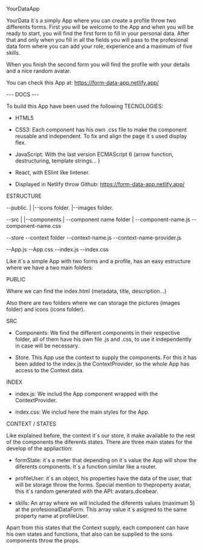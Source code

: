 YourDataApp

YourData it´s a simply App where you can create a profile throw two differents forms.
First you will be welcome to the App and when you will be ready to start, you will find the first form to fill in your personal data. After that and only when you fill in all the fields you will pass to the profesional data form where you can add your role, experience and a maximum of five skills.

When you finish the second form you will find the profile with your details and a nice random avatar.

You can check this App at: https://form-data-app.netlify.app/

--- DOCS ---

To build this App have been used the following TECNOLOGIES:

- HTML5

- CSS3: Each component has his own .css file to make the component reusable and independent. To fix and align the page it´s used display flex.

- JavaScript: With the last version ECMAScript 6 (arrow function, destructuring, template strings... )

- React, with ESlint like lintener.

- Displayed in Netlify throw Github: https://form-data-app.netlify.app/

ESTRUCTURE

--public.
|
|--icons folder.
|--images folder.

--src
|
|--components
|
--component name folder
|
--component-name.js
--component-name.css

--store
--context folder
--context-name.js
--context-name-provider.js

--App.js
--App.css
--index.js
--index.css

Like it´s a simple App with two forms and a profile, has an easy estructure where we have a two main folders:

PUBLIC

Where we can find the index.html (metadata, title, description...)

Also there are two folders where we can storage the pictures (images folder) and icons (icons folder).

SRC

- Components: We find the different components in their respective folder, all of them have his own file .js and .css, to use it independently in case will be necessary.

- Store. This App use the context to supply the components. For this it has been added to the index.js the ContextProvider, so the whole App has access to the Context data.

INDEX

- index.js: We includ the App component wrapped with the ContextProvider.

- index.css: We includ here the main styles for the App.

CONTEXT / STATES

Like explained before, the context it´s our store, it make available to the rest of the components the diferents states. There are three main states for the develop of the appliaction:

- formState: it´s a meter that depending on it´s value the App will show the diferents components. It´s a function similar like a router.

- profileUser: it´s an object, his properties have the data of the user, that will be storage throw the forms. Special mention to theproperty avatar, this it´s random generated with the API: avatars.dicebear.

- skills: An array where we will included the diferents values (maximum 5) at the profesionalDataForm. This array value it´s asigned to the same property name at profileUser.

Apart from this states that the Context supply, each component can have his own states and functions, that also can be supplied to the sons components throw the props.
